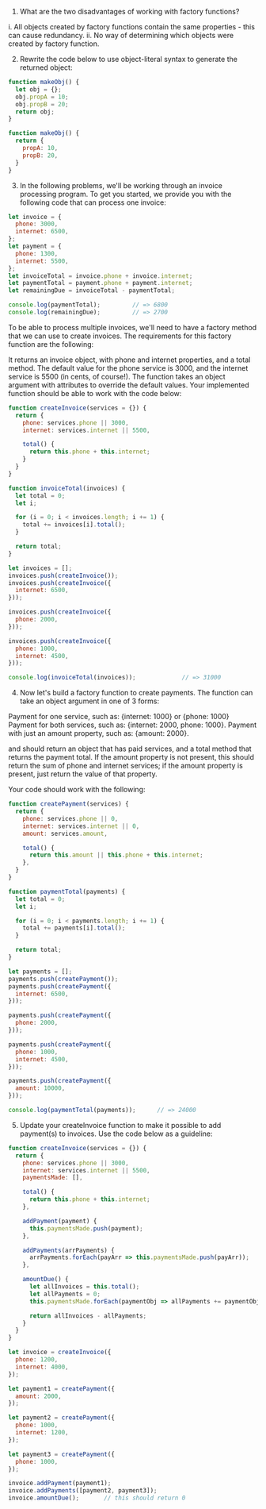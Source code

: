 1. What are the two disadvantages of working with factory functions?

i. All objects created by factory functions contain the same properties - this can cause redundancy.
ii. No way of determining which objects were created by factory function.

2. Rewrite the code below to use object-literal syntax to generate the returned object:
```JavaScript
function makeObj() {
  let obj = {};
  obj.propA = 10;
  obj.propB = 20;
  return obj;
}
```

```JavaScript
function makeObj() {
  return {
    propA: 10,
    propB: 20,
  }
}
```

3. In the following problems, we'll be working through an invoice processing program. To get you started, we provide you with the following code that can process one invoice:
```JavaScript
let invoice = {
  phone: 3000,
  internet: 6500,
};
let payment = {
  phone: 1300,
  internet: 5500,
};
let invoiceTotal = invoice.phone + invoice.internet;
let paymentTotal = payment.phone + payment.internet;
let remainingDue = invoiceTotal - paymentTotal;

console.log(paymentTotal);         // => 6800
console.log(remainingDue);         // => 2700
```
To be able to process multiple invoices, we'll need to have a factory method that we can use to create invoices. The requirements for this factory function are the following:

It returns an invoice object, with phone and internet properties, and a total method.
The default value for the phone service is 3000, and the internet service is 5500 (in cents, of course!).
The function takes an object argument with attributes to override the default values.
Your implemented function should be able to work with the code below:

```JavaScript
function createInvoice(services = {}) {
  return {
    phone: services.phone || 3000,
    internet: services.internet || 5500,

    total() {
      return this.phone + this.internet;
    }
  }
}

function invoiceTotal(invoices) {
  let total = 0;
  let i;

  for (i = 0; i < invoices.length; i += 1) {
    total += invoices[i].total();
  }

  return total;
}

let invoices = [];
invoices.push(createInvoice());
invoices.push(createInvoice({
  internet: 6500,
}));

invoices.push(createInvoice({
  phone: 2000,
}));

invoices.push(createInvoice({
  phone: 1000,
  internet: 4500,
}));

console.log(invoiceTotal(invoices));             // => 31000
```

4. Now let's build a factory function to create payments. The function can take an object argument in one of 3 forms:

Payment for one service, such as: {internet: 1000} or {phone: 1000}
Payment for both services, such as: {internet: 2000, phone: 1000}.
Payment with just an amount property, such as: {amount: 2000}.

and should return an object that has paid services, and a total method that returns the payment total. If the amount property is not present, this should return the sum of phone and internet services; if the amount property is present, just return the value of that property.

Your code should work with the following:
```JavaScript
function createPayment(services) {
  return {
    phone: services.phone || 0,
    internet: services.internet || 0,
    amount: services.amount,

    total() {
      return this.amount || this.phone + this.internet;
    },
  }
}

function paymentTotal(payments) {
  let total = 0;
  let i;

  for (i = 0; i < payments.length; i += 1) {
    total += payments[i].total();
  }

  return total;
}

let payments = [];
payments.push(createPayment());
payments.push(createPayment({
  internet: 6500,
}));

payments.push(createPayment({
  phone: 2000,
}));

payments.push(createPayment({
  phone: 1000,
  internet: 4500,
}));

payments.push(createPayment({
  amount: 10000,
}));

console.log(paymentTotal(payments));      // => 24000
```

5. Update your createInvoice function to make it possible to add payment(s) to invoices. Use the code below as a guideline:

```JavaScript
function createInvoice(services = {}) {
  return {
    phone: services.phone || 3000,
    internet: services.internet || 5500,
    paymentsMade: [],

    total() {
      return this.phone + this.internet;
    },

    addPayment(payment) {
      this.paymentsMade.push(payment);
    },

    addPayments(arrPayments) {
      arrPayments.forEach(payArr => this.paymentsMade.push(payArr));
    },

    amountDue() {
      let allInvoices = this.total();
      let allPayments = 0;
      this.paymentsMade.forEach(paymentObj => allPayments += paymentObj.total());

      return allInvoices - allPayments;
    }
  }
}

let invoice = createInvoice({
  phone: 1200,
  internet: 4000,
});

let payment1 = createPayment({
  amount: 2000,
});

let payment2 = createPayment({
  phone: 1000,
  internet: 1200,
});

let payment3 = createPayment({
  phone: 1000,
});

invoice.addPayment(payment1);
invoice.addPayments([payment2, payment3]);
invoice.amountDue();       // this should return 0
```
